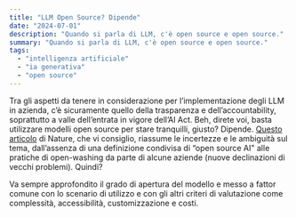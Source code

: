 ```yaml
---
title: "LLM Open Source? Dipende"
date: "2024-07-01"
description: "Quando si parla di LLM, c'è open source e open source."
summary: "Quando si parla di LLM, c'è open source e open source."
tags: 
  - "intelligenza artificiale"
  - "ia generativa"
  - "open source"
---
```


Tra gli aspetti da tenere in considerazione per l’implementazione degli LLM in azienda, c’è sicuramente quello della trasparenza e dell’accountability, soprattutto a valle dell’entrata in vigore dell’AI Act.
Beh, direte voi, basta utilizzare modelli open source per stare tranquilli, giusto? Dipende.
[Questo articolo](https://www.nature.com/articles/d41586-024-02012-5) di Nature, che vi consiglio, riassume le incertezze e le ambiguità sul tema, dall’assenza di una definizione condivisa di “open source AI" alle pratiche di open-washing da parte di alcune aziende (nuove declinazioni di vecchi problemi).
Quindi?

Va sempre approfondito il grado di apertura del modello e messo a fattor comune con lo scenario di utilizzo e con gli altri criteri di valutazione come complessità, accessibilità, customizzazione e costi.
